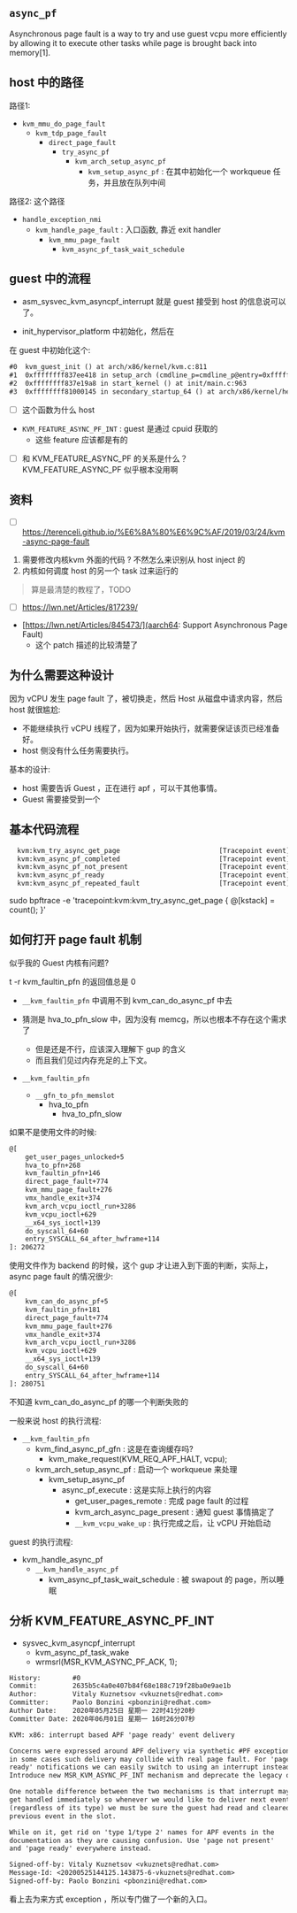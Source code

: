 ## `async_pf`
Asynchronous page fault is a way to try and use guest vcpu more efficiently by allowing it to execute other tasks while page is brought back into memory[1].


## host 中的路径
路径1:
- `kvm_mmu_do_page_fault`
  - `kvm_tdp_page_fault`
    - `direct_page_fault`
      - `try_async_pf`
        - `kvm_arch_setup_async_pf`
          - `kvm_setup_async_pf` : 在其中初始化一个 workqueue 任务，并且放在队列中间

路径2: 这个路径
- `handle_exception_nmi`
  - `kvm_handle_page_fault` : 入口函数, 靠近 exit handler
    - `kvm_mmu_page_fault`
      - `kvm_async_pf_task_wait_schedule`

## guest 中的流程
- asm_sysvec_kvm_asyncpf_interrupt 就是 guest 接受到 host 的信息说可以了。

- init_hypervisor_platform 中初始化，然后在

在 guest 中初始化这个:
```txt
#0  kvm_guest_init () at arch/x86/kernel/kvm.c:811
#1  0xffffffff837ee418 in setup_arch (cmdline_p=cmdline_p@entry=0xffffffff82e03f18) at arch/x86/kernel/setup.c:1282
#2  0xffffffff837e19a8 in start_kernel () at init/main.c:963
#3  0xffffffff81000145 in secondary_startup_64 () at arch/x86/kernel/head_64.S:358
```
- [ ] 这个函数为什么 host

- `KVM_FEATURE_ASYNC_PF_INT` : guest 是通过 cpuid 获取的
  - 这些 feature 应该都是有的


- [ ] 和 KVM_FEATURE_ASYNC_PF 的关系是什么？ KVM_FEATURE_ASYNC_PF 似乎根本没用啊

## 资料
- [ ] https://terenceli.github.io/%E6%8A%80%E6%9C%AF/2019/03/24/kvm-async-page-fault
1. 需要修改内核kvm 外面的代码 ? 不然怎么来识别从 host inject 的
2. 内核如何调度 host 的另一个 task 过来运行的
> 算是最清楚的教程了，TODO
- [ ] https://lwn.net/Articles/817239/

- [https://lwn.net/Articles/845473/](aarch64: Support Asynchronous Page Fault)
  - 这个 patch 描述的比较清楚了

## 为什么需要这种设计
因为 vCPU 发生 page fault 了，被切换走，然后 Host 从磁盘中请求内容，然后 host 就很尴尬:
- 不能继续执行 vCPU 线程了，因为如果开始执行，就需要保证该页已经准备好。
- host 侧没有什么任务需要执行。

基本的设计:
- host 需要告诉 Guest ，正在进行 apf ，可以干其他事情。
- Guest 需要接受到一个

## 基本代码流程

```txt
  kvm:kvm_try_async_get_page                         [Tracepoint event]
  kvm:kvm_async_pf_completed                         [Tracepoint event]
  kvm:kvm_async_pf_not_present                       [Tracepoint event]
  kvm:kvm_async_pf_ready                             [Tracepoint event]
  kvm:kvm_async_pf_repeated_fault                    [Tracepoint event]
```

sudo bpftrace -e 'tracepoint:kvm:kvm_try_async_get_page { @[kstack] = count(); }'

## 如何打开 page fault 机制
似乎我的 Guest 内核有问题?

t -r kvm_faultin_pfn 的返回值总是 0

- `__kvm_faultin_pfn` 中调用不到 kvm_can_do_async_pf 中去


- 猜测是 hva_to_pfn_slow 中，因为没有 memcg，所以也根本不存在这个需求了
  - 但是还是不行，应该深入理解下 gup 的含义
  - 而且我们见过内存充足的上下文。

- `__kvm_faultin_pfn`
  - `__gfn_to_pfn_memslot`
    - hva_to_pfn
      - hva_to_pfn_slow

如果不是使用文件的时候:
```txt
@[
    get_user_pages_unlocked+5
    hva_to_pfn+268
    kvm_faultin_pfn+146
    direct_page_fault+774
    kvm_mmu_page_fault+276
    vmx_handle_exit+374
    kvm_arch_vcpu_ioctl_run+3286
    kvm_vcpu_ioctl+629
    __x64_sys_ioctl+139
    do_syscall_64+60
    entry_SYSCALL_64_after_hwframe+114
]: 206272
```

使用文件作为 backend 的时候，这个 gup 才让进入到下面的判断，实际上，async page fault 的情况很少:
```txt
@[
    kvm_can_do_async_pf+5
    kvm_faultin_pfn+181
    direct_page_fault+774
    kvm_mmu_page_fault+276
    vmx_handle_exit+374
    kvm_arch_vcpu_ioctl_run+3286
    kvm_vcpu_ioctl+629
    __x64_sys_ioctl+139
    do_syscall_64+60
    entry_SYSCALL_64_after_hwframe+114
]: 280751
```

不知道 kvm_can_do_async_pf 的哪一个判断失败的

一般来说 host 的执行流程:
- `__kvm_faultin_pfn`
    - kvm_find_async_pf_gfn : 这是在查询缓存吗?
		- kvm_make_request(KVM_REQ_APF_HALT, vcpu);
    - kvm_arch_setup_async_pf : 启动一个 workqueue 来处理
      - kvm_setup_async_pf
        - async_pf_execute : 这是实际上执行的内容
          - get_user_pages_remote : 完成 page fault 的过程
          - kvm_arch_async_page_present : 通知 guest 事情搞定了
          - `__kvm_vcpu_wake_up` : 执行完成之后，让 vCPU 开始启动

guest 的执行流程:
- kvm_handle_async_pf
  - `__kvm_handle_async_pf`
    - kvm_async_pf_task_wait_schedule : 被 swapout 的 page，所以睡眠

## 分析 KVM_FEATURE_ASYNC_PF_INT

- sysvec_kvm_asyncpf_interrupt
  - kvm_async_pf_task_wake
  - wrmsrl(MSR_KVM_ASYNC_PF_ACK, 1);

```diff
History:        #0
Commit:         2635b5c4a0e407b84f68e188c719f28ba0e9ae1b
Author:         Vitaly Kuznetsov <vkuznets@redhat.com>
Committer:      Paolo Bonzini <pbonzini@redhat.com>
Author Date:    2020年05月25日 星期一 22时41分20秒
Committer Date: 2020年06月01日 星期一 16时26分07秒

KVM: x86: interrupt based APF 'page ready' event delivery

Concerns were expressed around APF delivery via synthetic #PF exception as
in some cases such delivery may collide with real page fault. For 'page
ready' notifications we can easily switch to using an interrupt instead.
Introduce new MSR_KVM_ASYNC_PF_INT mechanism and deprecate the legacy one.

One notable difference between the two mechanisms is that interrupt may not
get handled immediately so whenever we would like to deliver next event
(regardless of its type) we must be sure the guest had read and cleared
previous event in the slot.

While on it, get rid on 'type 1/type 2' names for APF events in the
documentation as they are causing confusion. Use 'page not present'
and 'page ready' everywhere instead.

Signed-off-by: Vitaly Kuznetsov <vkuznets@redhat.com>
Message-Id: <20200525144125.143875-6-vkuznets@redhat.com>
Signed-off-by: Paolo Bonzini <pbonzini@redhat.com>
```
看上去为来方式 exception ，所以专门做了一个新的入口。
